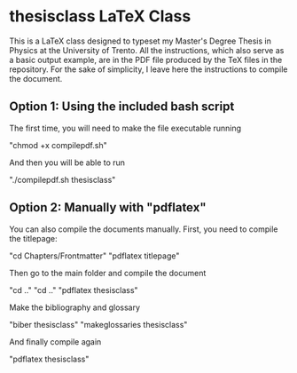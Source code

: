 # thesisclass LaTeX Class

This is a LaTeX class designed to typeset my Master's Degree Thesis in Physics at the University of Trento. All the instructions, which also serve as a basic output example, are in the PDF file produced by the TeX files in the repository. For the sake of simplicity, I leave here the instructions to compile the document.

## Option 1: Using the included bash script

The first time, you will need to make the file executable running

"chmod +x compilepdf.sh"

And then you will be able to run

"./compilepdf.sh thesisclass"

## Option 2: Manually with "pdflatex"

You can also compile the documents manually. First, you need to compile the titlepage:

"cd Chapters/Frontmatter"
"pdflatex titlepage"

Then go to the main folder and compile the document

"cd .."
"cd .."
"pdflatex thesisclass"

Make the bibliography and glossary

"biber thesisclass"
"makeglossaries thesisclass"

And finally compile again

"pdflatex thesisclass" 



